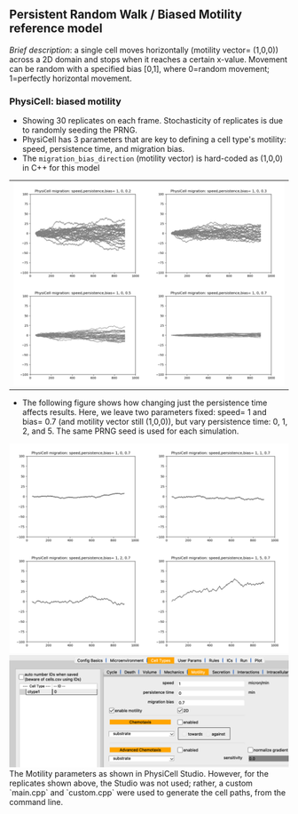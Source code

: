 ## Persistent Random Walk / Biased Motility reference model

*Brief description*: a single cell moves horizontally (motility vector= (1,0,0)) across a 
2D domain and stops when it reaches a certain x-value. Movement can be random with a specified
bias [0,1], where 0=random movement; 1=perfectly horizontal movement.

### PhysiCell: biased motility

* Showing 30 replicates on each frame. Stochasticity of replicates is due to randomly seeding the PRNG.
* PhysiCell has 3 parameters that are key to defining a cell type's motility: speed, persistence time, and migration bias.
* The `migration_bias_direction` (motility vector) is hard-coded as (1,0,0) in C++ for this model
 
<table>
  <tr>
    <td> <img src="./motile30.png" width = 750px></td>
   </tr> 
</table>

* The following figure shows how changing just the persistence time affects results. Here, we leave
two parameters fixed: speed= 1 and bias= 0.7 (and motility vector still (1,0,0)), but vary persistence time: 0, 1, 2, and 5. The same PRNG seed is used for each simulation.

<img src="./motile_1cell.png" width = 650px>
<br>

<img src="./migration_params_studio.png" width = 650px>
<br>
The Motility parameters as shown in PhysiCell Studio. However, for the replicates shown above, the Studio was not used; rather, a custom `main.cpp` and `custom.cpp` were used to generate the cell paths, from the command line.


